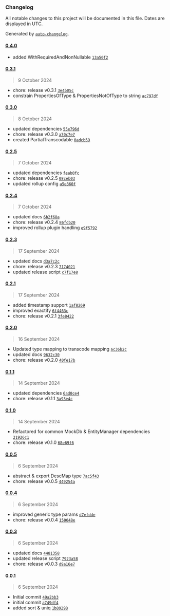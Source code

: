 ### Changelog

All notable changes to this project will be documented in this file. Dates are displayed in UTC.

Generated by [`auto-changelog`](https://github.com/CookPete/auto-changelog).

#### [0.4.0](https://github.com/karmaniverous/entity-tools/compare/0.3.1...0.4.0)

- added WithRequiredAndNonNullable [`13a50f2`](https://github.com/karmaniverous/entity-tools/commit/13a50f2112cd4de3840cc60137f71a9fd0c35d58)

#### [0.3.1](https://github.com/karmaniverous/entity-tools/compare/0.3.0...0.3.1)

> 9 October 2024

- chore: release v0.3.1 [`3e4b05c`](https://github.com/karmaniverous/entity-tools/commit/3e4b05c503c285ee78f1b38f26c686e84290388f)
- constrain PropertiesOfType & PropertiesNotOfType to string [`ac797df`](https://github.com/karmaniverous/entity-tools/commit/ac797dfaa7c7d5630a72a95060ead1609db0c7ef)

#### [0.3.0](https://github.com/karmaniverous/entity-tools/compare/0.2.5...0.3.0)

> 8 October 2024

- updated dependencies [`55e796d`](https://github.com/karmaniverous/entity-tools/commit/55e796d9c532f0b466aca428aff334773d9cfcd2)
- chore: release v0.3.0 [`a70c7e7`](https://github.com/karmaniverous/entity-tools/commit/a70c7e7c0a93100777c229df806ffafb8f1a573d)
- created PartialTranscodable [`0adcb59`](https://github.com/karmaniverous/entity-tools/commit/0adcb595e5c2b294fbf128d80364d4d09e907d69)

#### [0.2.5](https://github.com/karmaniverous/entity-tools/compare/0.2.4...0.2.5)

> 7 October 2024

- updated dependencies [`feab0fc`](https://github.com/karmaniverous/entity-tools/commit/feab0fc9d117d0b10d6994134062e34c448ccbd7)
- chore: release v0.2.5 [`08ceb03`](https://github.com/karmaniverous/entity-tools/commit/08ceb031a0775801d79245731111e905d5bff289)
- updated rollup config [`a5e360f`](https://github.com/karmaniverous/entity-tools/commit/a5e360f05cfb877abf963cc92e34f0d4506176ec)

#### [0.2.4](https://github.com/karmaniverous/entity-tools/compare/0.2.3...0.2.4)

> 7 October 2024

- updated docs [`6b2f68a`](https://github.com/karmaniverous/entity-tools/commit/6b2f68a9af2aeb5b634e7ed0191f128a3a0274d0)
- chore: release v0.2.4 [`86fcb20`](https://github.com/karmaniverous/entity-tools/commit/86fcb20c70b31f9437a886ebe81371435121b241)
- improved rollup plugin handling [`e9f5792`](https://github.com/karmaniverous/entity-tools/commit/e9f5792da2580960fab765a3888e04f1ecba24d9)

#### [0.2.3](https://github.com/karmaniverous/entity-tools/compare/0.2.1...0.2.3)

> 17 September 2024

- updated docs [`d3a7c2c`](https://github.com/karmaniverous/entity-tools/commit/d3a7c2cdf49c7a1f8bfa441a048f58ba4a740414)
- chore: release v0.2.3 [`7174021`](https://github.com/karmaniverous/entity-tools/commit/7174021ef68f42ef71f4c10b6bcd6bf985c49ec5)
- updated release script [`c7f17e8`](https://github.com/karmaniverous/entity-tools/commit/c7f17e81ee2bc11edb5331f17a79c19237de6213)

#### [0.2.1](https://github.com/karmaniverous/entity-tools/compare/0.2.0...0.2.1)

> 17 September 2024

- added timestamp support [`1af8269`](https://github.com/karmaniverous/entity-tools/commit/1af8269c37bf56e2602d30f19b6db484799c7f3d)
- improved exactify [`6f4463c`](https://github.com/karmaniverous/entity-tools/commit/6f4463c3dd2c07a716cfef0427778b85f1625391)
- chore: release v0.2.1 [`3fe8422`](https://github.com/karmaniverous/entity-tools/commit/3fe8422e17c69b190ce586c085be2b61f49e91ca)

#### [0.2.0](https://github.com/karmaniverous/entity-tools/compare/0.1.1...0.2.0)

> 16 September 2024

- Updated type mapping to transcode mapping [`ac36b2c`](https://github.com/karmaniverous/entity-tools/commit/ac36b2c4a8331607ad6454d006b3877526ed4f64)
- updated docs [`9632c30`](https://github.com/karmaniverous/entity-tools/commit/9632c306597d68b28be3736d40229e3a7fef79ec)
- chore: release v0.2.0 [`40fe17b`](https://github.com/karmaniverous/entity-tools/commit/40fe17bd72ec95ce80301d67a959d559cfaa564b)

#### [0.1.1](https://github.com/karmaniverous/entity-tools/compare/0.1.0...0.1.1)

> 14 September 2024

- updated dependencies [`6ad0ce4`](https://github.com/karmaniverous/entity-tools/commit/6ad0ce49be87770379e5f9b0fc14a5bc96a3bd80)
- chore: release v0.1.1 [`3a93e4c`](https://github.com/karmaniverous/entity-tools/commit/3a93e4cf9de62eda3cabe8c44b6abed500c8b456)

#### [0.1.0](https://github.com/karmaniverous/entity-tools/compare/0.0.5...0.1.0)

> 14 September 2024

- Refactored for common MockDb & EntityManager dependencies [`21926c1`](https://github.com/karmaniverous/entity-tools/commit/21926c1f107f559dde6b267f87f3efe8408b84db)
- chore: release v0.1.0 [`68e69f6`](https://github.com/karmaniverous/entity-tools/commit/68e69f6444398cf063ef3c2e54c21f88fbd7568d)

#### [0.0.5](https://github.com/karmaniverous/entity-tools/compare/0.0.4...0.0.5)

> 6 September 2024

- abstract & export DescMap type [`7ac5f43`](https://github.com/karmaniverous/entity-tools/commit/7ac5f43c986249e3bd3341e1b84566e2906abfcf)
- chore: release v0.0.5 [`449254a`](https://github.com/karmaniverous/entity-tools/commit/449254a9dbb8d24e6989a77a6ed8ec3d07deca9c)

#### [0.0.4](https://github.com/karmaniverous/entity-tools/compare/0.0.3...0.0.4)

> 6 September 2024

- improved generic type params [`d7efdde`](https://github.com/karmaniverous/entity-tools/commit/d7efdde8fb9549d9b4386f95c8a3478c58c6e8ed)
- chore: release v0.0.4 [`150048e`](https://github.com/karmaniverous/entity-tools/commit/150048e8bbbff8859d48490a1fe7a8362579e5aa)

#### [0.0.3](https://github.com/karmaniverous/entity-tools/compare/0.0.1...0.0.3)

> 6 September 2024

- updated docs [`4481358`](https://github.com/karmaniverous/entity-tools/commit/448135846e9052de589540b777388ce6eed0b7e2)
- updated release script [`7923a58`](https://github.com/karmaniverous/entity-tools/commit/7923a587c4a848e4c9e1a6dc8a6a4ffe965713b6)
- chore: release v0.0.3 [`d9a16e7`](https://github.com/karmaniverous/entity-tools/commit/d9a16e7d4a07b03ef015ac47fba8d357886990f8)

#### 0.0.1

> 6 September 2024

- Initial commit [`49a2bb3`](https://github.com/karmaniverous/entity-tools/commit/49a2bb39a79c23a68c935e46247e5e26dd5066ee)
- initial commit [`a749df4`](https://github.com/karmaniverous/entity-tools/commit/a749df473bd44234c8badf9fa9c37b64334f4c8c)
- added sort & uniq [`1b89298`](https://github.com/karmaniverous/entity-tools/commit/1b89298d76b29b17209dd0bf6f9fcd4ee18da99d)
